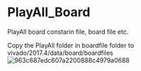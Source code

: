 # PlayAll_Board
PlayAll board constarin file, board file etc.

Copy the PlayAll folder in boardfile folder to vivado/2017.4/data/board/boardfiles
![963c687edc607a2200888c4979a0688](https://user-images.githubusercontent.com/102744628/181300422-6bd7364a-705d-41c4-9c10-03a0862629d3.jpg)
